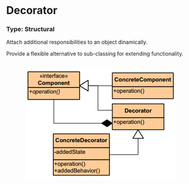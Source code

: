 # Decorator
### Type: Structural

<p>Attach additional responsibilities to an object dinamically.</p>
<p>Provide a flexible alternative to sub-classing for extending functionality.</p>

<br/>

<div align="center">
  <a><img src="https://github.com/Akorra/HeadFirstDesignPatternsCpp/blob/master/Decorator/dia.png"></a><br><br>
</div>
